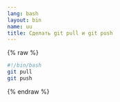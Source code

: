 ```yaml
---
lang: bash
layout: bin
name: uu
title: Сделать git pull и git push
---
```

{% raw %}
```bash
#!/bin/bash
git pull
git push
```
{% endraw %}